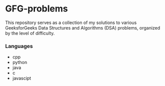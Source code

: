 # GFG-problems
This repository serves as a collection of my solutions to various GeeksforGeeks Data Structures and Algorithms (DSA) problems, organized by the level of difficulty. 

### Languages
- cpp
- python
- java
- c
- javascipt
